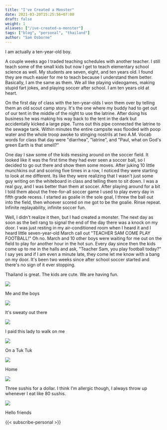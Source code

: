 ```yaml
---
title: "I've Created a Monster"
date: 2021-03-20T15:25:56+07:00
draft: false
weight: 1
aliases: ["/ive-created-a-monster"]
tags: ["blog", "personal", "thailand"]
author: "Sam Osborne"
---
```


I am actually a ten-year-old boy.  

A couple weeks ago I traded teaching schedules with another teacher. I still teach some of the small kids but now I get to teach elementary school science as well. My students are seven, eight, and ten years old. I found they are much easier for me to teach because I understand them better. Basically, I am the same as them. We all like playing videogames, making stupid fart jokes, and playing soccer after school. I am ten years old at heart.  

On the first day of class with the ten-year-olds I won them over by telling them an old scout camp story. It's the one where my buddy had to get out of our tent in the middle of the night to use the latrine. After doing his business he was making his way back to the tent in the dark but accidentally kicked a large pipe. Turns out this pipe connected the latrine to the sewage tank. Within minutes the entire campsite was flooded with poop water and the whole troop awoke to stinging nostrils at two A.M. Vocab words for class that day were "diarrhea", "latrine", and "Paul, what on God's green Earth is that smell?"  

One day I saw some of the kids messing around on the soccer field. It looked like it was the first time they had ever seen a soccer ball, so I decided to go out there and show them some moves. After juking 10 little munchkins out and scoring five times in a row, I noticed they were starting to look at me different. Its like they were realizing that I wasn't just some guy writing on the whiteboard in class and telling them to sit down. I was a real guy, and I was better than them at soccer. After playing around for a bit I told them about the free-for-all soccer game I used to play every day in fifth grade recess. I started as goalie in the sole goal, I threw the ball out into the field, then whoever scored on me got to be the goalie. Rinse repeat. Infinite replayability, infinite soccer fun.  

Well, I didn't realize it then, but I had created a monster. The next day as soon as the bell rang to signal the end of the day there was a knock on my door. I was just resting in my air-conditioned room when I heard it and I heard little seven-year-old March call out "TEACHER SAM COME PLAY FOOTBALL!" Oh no. March and 10 other boys were waiting for me out on the field to play for another hour in the hot sun. Every day since then the kids come up to me in the halls and ask, "Teacher Sam, you play football today?" I say yes and if I am even a minute late, they come let me know with a bang on my door. It's been two weeks since after school soccer started and there's no sign of it ever stopping.  

Thailand is great. The kids are cute. We are having fun.  

![](https://everything.azureedge.net/blog/9WiM5xq.jpg)  

Me and the boys  

![](https://everything.azureedge.net/blog/xSLNas8.jpg)

It's sweaty out there  

![](https://everything.azureedge.net/blog/61XWSAg.jpg)

I paid this lady to walk on me  

![](https://everything.azureedge.net/blog/ZMKBi9h.jpg)

On a Tuk Tuk  

![](https://everything.azureedge.net/blog/LxgDAO2.jpg)

Home

![](https://everything.azureedge.net/blog/1v2M9L2.jpg)

Three sushis for a dollar. I think I'm allergic though, I always throw up whenever I eat like 80 sushis.  

![](https://everything.azureedge.net/blog/AOSO3P9.jpg)

Hello friends

{{< subscribe-personal >}}